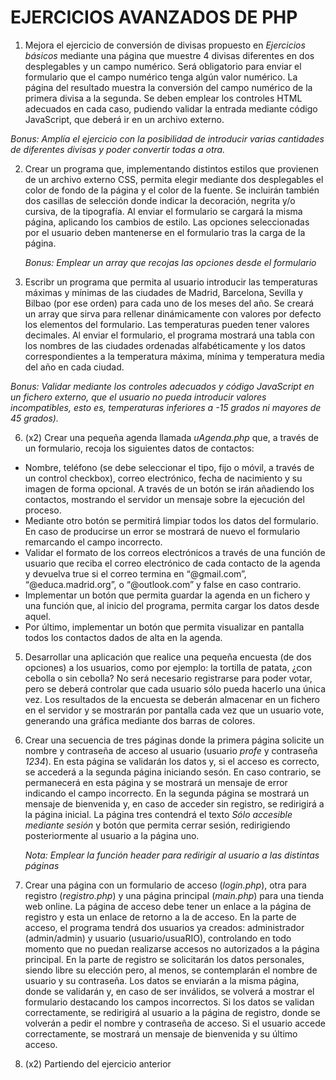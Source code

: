 # EJERCICIOS AVANZADOS DE PHP

1. Mejora el ejercicio de conversión de divisas propuesto en *Ejercicios básicos* mediante una página que muestre 4 divisas diferentes en dos desplegables y un campo numérico. Será obligatorio para enviar el formulario que el campo numérico tenga algún valor numérico. La página del resultado muestra la conversión del campo numérico de la primera divisa a la segunda. Se deben emplear los controles HTML adecuados en cada caso, pudiendo validar la entrada mediante código JavaScript, que deberá ir en un archivo externo.

  *Bonus: Amplía el ejercicio con la posibilidad de introducir varias cantidades de diferentes divisas y poder convertir todas a otra.*

2. Crear un programa que, implementando distintos estilos que provienen de un archivo externo CSS, permita elegir mediante dos desplegables el color de fondo de la página y el color de la fuente. Se incluirán también dos casillas de selección donde indicar la decoración, negrita y/o cursiva, de la tipografía. Al enviar el formulario se cargará la misma página, aplicando los cambios de estilo. Las opciones seleccionadas por el usuario deben mantenerse en el formulario tras la carga de la página.

   *Bonus: Emplear un array que recojas las opciones desde el formulario* 

4. Escribr un programa que permita al usuario introducir las temperaturas máximas y mínimas de las ciudades de Madrid, Barcelona, Sevilla y Bilbao (por ese orden) para cada uno de los meses del año. Se creará un array que sirva para rellenar dinámicamente con valores por defecto los elementos del formulario. Las temperaturas pueden tener valores decimales. Al enviar el formulario, el programa mostrará una tabla con los nombres de las ciudades ordenadas alfabéticamente y los datos
correspondientes a la temperatura máxima, mínima y temperatura media del año en cada ciudad.

  *Bonus: Validar mediante los controles adecuados y código JavaScript en un fichero externo, que el usuario no pueda introducir valores incompatibles, esto es, temperaturas inferiores a -15 grados ni mayores de 45 grados).*

6. (x2) Crear una pequeña agenda llamada *uAgenda.php* que, a través de un formulario, recoja los siguientes datos de contactos:
  - Nombre, teléfono (se debe seleccionar el tipo, fijo o móvil, a través de un control checkbox), correo electrónico, fecha de nacimiento y su imagen de forma opcional. A través de un botón se irán añadiendo los contactos, mostrando el servidor un mensaje sobre la ejecución del proceso.
  - Mediante otro botón se permitirá limpiar todos los datos del formulario. En caso de producirse un error se mostrará de nuevo el formulario remarcando el campo incorrecto.
  - Validar el formato de los correos electrónicos a través de una función de usuario que reciba el correo electrónico de cada contacto de la agenda y devuelva true si el correo termina en “@gmail.com”, “@educa.madrid.org”, o “@outlook.com” y false en caso contrario.
  - Implementar un botón que permita guardar la agenda en un fichero y una función que, al inicio del programa, permita cargar los datos desde aquel.
  - Por último, implementar un botón que permita visualizar en pantalla todos los contactos dados de alta en la agenda.

5. Desarrollar una aplicación que realice una pequeña encuesta (de dos opciones) a los usuarios, como por ejemplo: la tortilla de patata, ¿con cebolla o sin cebolla? No será necesario registrarse para poder votar, pero se deberá controlar que cada usuario sólo pueda hacerlo una única vez. Los resultados de la encuesta se deberán almacenar en un fichero en el servidor y se mostrarán por pantalla cada vez que un usuario vote, generando una gráfica mediante dos barras de colores.

6. Crear una secuencia de tres páginas donde la primera página solicite un nombre y contraseña de acceso al usuario (usuario *profe* y contraseña *1234*). En esta página se validarán los datos y, si el acceso es correcto, se accederá a la segunda página iniciando sesón. En caso contrario, se permanecerá en esta página y se mostrará un mensaje de error indicando el campo incorrecto. En la segunda página se mostrará un mensaje de bienvenida y, en caso de acceder sin registro, se redirigirá a la página inicial. La página tres contendrá el texto *Sólo accesible mediante sesión* y botón que permita cerrar sesión, redirigiendo posteriormente al usuario a la página uno.

   *Nota: Emplear la función header para redirigir al usuario a las distintas páginas*

7. Crear una página con un formulario de acceso (*login.php*), otra para registro (*registro.php*) y una página principal (*main.php*) para una tienda web online. La página de acceso debe tener un enlace a la página de registro y esta un enlace de retorno a la de acceso. En la parte de acceso, el programa tendrá dos usuarios ya creados: administrador (admin/admin) y usuario (usuario/usuaRIO), controlando en todo momento que no puedan realizarse accesos no autorizados a la página principal. En la parte de registro se solicitarán los datos personales, siendo libre su elección pero, al menos, se contemplarán el nombre de usuario y su contraseña. Los datos se enviarán a la misma página, donde se validarán y, en caso de ser inválidos, se volverá a mostrar el formulario destacando los campos incorrectos. Si los datos se validan correctamente, se redirigirá al usuario a la página de registro, donde se volverán a pedir el nombre y contraseña de acceso. Si el usuario accede correctamente, se mostrará un mensaje de bienvenida y su último acceso.

8. (x2) Partiendo del ejercicio anterior 
